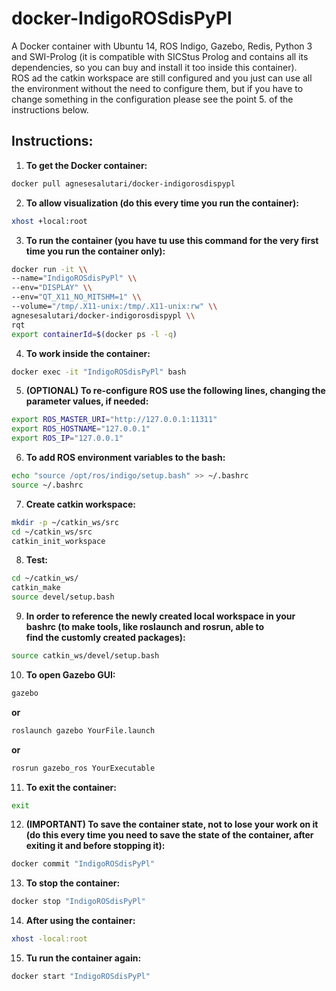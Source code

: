 # docker-IndigoROSdisPyPl
A Docker container with Ubuntu 14, ROS Indigo, Gazebo, Redis, Python 3 and SWI-Prolog (it is compatible with SICStus Prolog and contains all its dependencies, so you can buy and install it too inside this container). \
ROS ad the catkin workspace are still configured and you just can use all the environment without the need to configure them, but if you have to change something in the configuration please see the point 5. of the instructions below.

## Instructions:
1.  **To get the Docker container:**
```sh
docker pull agnesesalutari/docker-indigorosdispypl
```
2.  **To allow visualization (do this every time you run the container):**
```sh
xhost +local:root
```
3.  **To run the container (you have tu use this command for the very first time you run the container only):**
```sh
docker run -it \\
--name="IndigoROSdisPyPl" \\
--env="DISPLAY" \\
--env="QT_X11_NO_MITSHM=1" \\
--volume="/tmp/.X11-unix:/tmp/.X11-unix:rw" \\
agnesesalutari/docker-indigorosdispypl \\
rqt
export containerId=$(docker ps -l -q)
```
 4.  **To work inside the container:**
```sh
docker exec -it "IndigoROSdisPyPl" bash
```
 5.  **(OPTIONAL) To re-configure ROS use the following lines, changing the parameter values, if needed:**
```sh
export ROS_MASTER_URI="http://127.0.0.1:11311"
export ROS_HOSTNAME="127.0.0.1"
export ROS_IP="127.0.0.1"
```
 6.  **To add ROS environment variables to the bash:**
```sh
echo "source /opt/ros/indigo/setup.bash" >> ~/.bashrc
source ~/.bashrc
```
 7.  **Create catkin workspace:**
```sh
mkdir -p ~/catkin_ws/src
cd ~/catkin_ws/src
catkin_init_workspace
```
 8.  **Test:**
```sh
cd ~/catkin_ws/
catkin_make
source devel/setup.bash
```
 9.  **In order to reference the newly created local workspace in your bashrc (to make tools, like roslaunch and rosrun, able to  
     find the customly created packages):**
```sh
source catkin_ws/devel/setup.bash
```
 10.  **To open Gazebo GUI:**
```sh
gazebo
```
**or** 
```sh
roslaunch gazebo YourFile.launch
```
**or** 
```sh
rosrun gazebo_ros YourExecutable
```
 11.  **To exit the container:**
```sh
exit
```
 12.  **(IMPORTANT) To save the container state, not to lose your work on it (do this every time you need to save the state of the container, after exiting it and before stopping it):**
```sh
docker commit "IndigoROSdisPyPl"
```
 13.  **To stop the container:**
```sh
docker stop "IndigoROSdisPyPl"
```
 14.  **After using the container:**
```sh
xhost -local:root
```
 15.  **Tu run the container again:**
```sh
docker start "IndigoROSdisPyPl"
```
